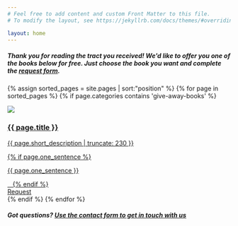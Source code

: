 ```yaml
---
# Feel free to add content and custom Front Matter to this file.
# To modify the layout, see https://jekyllrb.com/docs/themes/#overriding-theme-defaults

layout: home
---
```


##### Thank you for reading the tract you received! We'd like to offer you one of the books below for free. Just choose the book you want and complete the [request form](/request/).

{% assign sorted_pages = site.pages | sort:"position" %}
{% for page in sorted_pages %}
{% if page.categories contains 'give-away-books' %}
<div class="book-option {{ page.scheme }}" style="background-image: url('{{ page.background }}'); background-color: {{ page.color }}">
    <div class="book-option-inner">
    <a href="{{ page.url }}">
    <img class="" src="/{{ page.thumbnail }}"/>
    <h3 class="heading">{{ page.title }}</h3>
    <p>{{ page.short_description | truncate: 230 }}</p>
    <div class="">
        {% if page.one_sentence %}
        <p>{{ page.one_sentence }}</p>&nbsp;&nbsp;
        {% endif %}
    </div>
    </a>
    <a class="button" href="{{ page.url }}">Request</a>
    </div>
</div>
{% endif %}
{% endfor %}

<div class="clearfix"></div>

##### Got questions? [Use the contact form to get in touch with us](/contact/)

